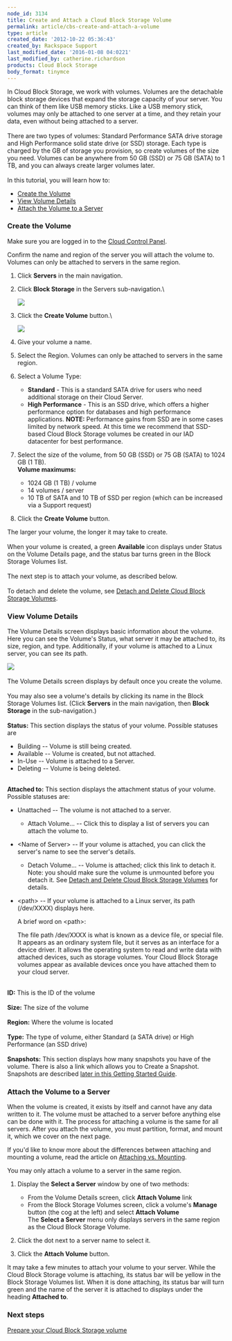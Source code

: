```yaml
---
node_id: 3134
title: Create and Attach a Cloud Block Storage Volume
permalink: article/cbs-create-and-attach-a-volume
type: article
created_date: '2012-10-22 05:36:43'
created_by: Rackspace Support
last_modified_date: '2016-01-08 04:0221'
last_modified_by: catherine.richardson
products: Cloud Block Storage
body_format: tinymce
---
```


In Cloud Block Storage, we work with volumes. Volumes are the detachable
block storage devices that expand the storage capacity of your server.
You can think of them like USB memory sticks. Like a USB memory stick,
volumes may only be attached to one server at a time, and they retain
your data, even without being attached to a server.\
 \
 There are two types of volumes: Standard Performance SATA drive storage
and High Performance solid state drive (or SSD) storage. Each type is
charged by the GB of storage you provision, so create volumes of the
size you need. Volumes can be anywhere from 50 GB (SSD) or 75 GB (SATA)
to 1 TB, and you can always create larger volumes later.\
 \
 In this tutorial, you will learn how to:

-   [Create the Volume](#create-the-volume)
-   [View Volume Details](#view-volume-details)
-   [Attach the Volume to a Server](#attach-volume-to-server)

 

### Create the Volume

Make sure you are logged in to the [Cloud Control
Panel](https://mycloud.rackspace.com/).

Confirm the name and region of the server you will attach the volume to.
Volumes can only be attached to servers in the same region.

1.  Click **Servers** in the main navigation.
2.  Click **Block Storage** in the Servers sub-navigation.\

    ![](http://www.rackspace.com/knowledge_center/sites/default/files/field/image/cbs%20-%20no%20volumes.png)
3.  Click the **Create Volume** button.\

    ![](http://www.rackspace.com/knowledge_center/sites/default/files/field/image/create%20volume.png)
4.  Give your volume a name.
5.  Select the Region. Volumes can only be attached to servers in the
    same region.
6.  Select a Volume Type:
    -   **Standard** - This is a standard SATA drive for users who need
        additional storage on their Cloud Server.
    -   **High Performance** - This is an SSD drive, which offers a
        higher performance option for databases and high performance
        applications. **NOTE:** Performance gains from SSD are in some
        cases limited by network speed.  At this time we recommend that
        SSD-based Cloud Block Storage volumes be created in our IAD
        datacenter for best performance.

7.  Select the size of the volume, from 50 GB (SSD) or 75 GB (SATA) to
    1024 GB (1 TB).\
     **Volume maximums:**
    -   1024 GB (1 TB) / volume
    -   14 volumes / server
    -   10 TB of SATA and 10 TB of SSD per region (which can be
        increased via a Support request)

8.  Click the **Create Volume** button.

The larger your volume, the longer it may take to create.\
 \
 When your volume is created, a green **Available** icon displays under
Status on the Volume Details page, and the status bar turns green in the
Block Storage Volumes list.\
 \
 The next step is to attach your volume, as described below.\
 \
 To detach and delete the volume, see [Detach and Delete Cloud Block
Storage
Volumes](http://www.rackspace.com/knowledge_center/article/detach-and-delete-cloud-block-storage-volumes).

### View Volume Details

The Volume Details screen displays basic information about the volume.
Here you can see the Volume's Status, what server it may be attached to,
its size, region, and type. Additionally, if your volume is attached to
a Linux server, you can see its path.

![](/knowledge_center/sites/default/files/field/image/cbsvolume.png)\
 \
 The Volume Details screen displays by default once you create the
volume.\
 \
 You may also see a volume's details by clicking its name in the Block
Storage Volumes list. (Click **Servers** in the main navigation, then
**Block Storage** in the sub-navigation.)\
 \
 **Status:** This section displays the status of your volume. Possible
statuses are

-   Building -- Volume is still being created.
-   Available -- Volume is created, but not attached.
-   In-Use -- Volume is attached to a Server.
-   Deleting -- Volume is being deleted.

\
 **Attached to:** This section displays the attachment status of your
volume. Possible statuses are:

-   Unattached -- The volume is not attached to a server.
    -   Attach Volume... -- Click this to display a list of servers you
        can attach the volume to.
-   \<Name of Server\> -- If your volume is attached, you can click the
    server's name to see the server's details.
    -   Detach Volume... -- Volume is attached; click this link to
        detach it.\
         Note: you should make sure the volume is unmounted before you
        detach it. See [Detach and Delete Cloud Block Storage
        Volumes](http://www.rackspace.com/knowledge_center/article/detach-and-delete-cloud-block-storage-volumes)
        for details.
-   \<path\> -- If your volume is attached to a Linux server, its path
    (/dev/XXXX) displays here.

    A brief word on \<path\>:

    The file path /dev/XXXX is what is known as a device file, or
    special file. It appears as an ordinary system file, but it serves
    as an interface for a device driver. It allows the operating system
    to read and write data with attached devices, such as storage
    volumes. Your Cloud Block Storage volumes appear as available
    devices once you have attached them to your cloud server.

\
 **ID:** This is the ID of the volume\
 \
 **Size:** The size of the volume\
 \
 **Region:** Where the volume is located\
 \
 **Type:** The type of volume, either Standard (a SATA drive) or High
Performance (an SSD drive)\
 \
 **Snapshots:** This section displays how many snapshots you have of the
volume. There is also a link which allows you to Create a Snapshot.
Snapshots are described [later in this Getting Started
Guide](http://www.rackspace.com/knowledge_center/article/best-practices-for-backing-up-your-data-cloud-block-storage-versus-cloud-backup).

### Attach the Volume to a Server

When the volume is created, it exists by itself and cannot have any data
written to it. The volume must be attached to a server before anything
else can be done with it. The process for attaching a volume is the same
for all servers. After you attach the volume, you must partition,
format, and mount it, which we cover on the next page.

If you'd like to know more about the differences between attaching and
mounting a volume, read the article on [Attaching vs.
Mounting](http://www.rackspace.com/knowledge_center/article/cloud-block-storage-attaching-vs-mounting).

You may only attach a volume to a server in the same region.

1.  Display the **Select a Server** window by one of two methods:
    -   From the Volume Details screen, click **Attach Volume** link
    -   From the Block Storage Volumes screen, click a volume's
        **Manage** button (the cog at the left) and select **Attach
        Volume**\
         The **Select a Server** menu only displays servers in the same
        region as the Cloud Block Storage Volume.

2.  Click the dot next to a server name to select it.
3.  Click the **Attach Volume** button.

It may take a few minutes to attach your volume to your server. While
the Cloud Block Storage volume is attaching, its status bar will be
yellow in the Block Storage Volumes list. When it is done attaching, its
status bar will turn green and the name of the server it is attached to
displays under the heading **Attached to**.

### Next steps

[Prepare your Cloud Block Storage
volume](http://www.rackspace.com/knowledge_center/article/prepare-your-cloud-block-storage-volume)

